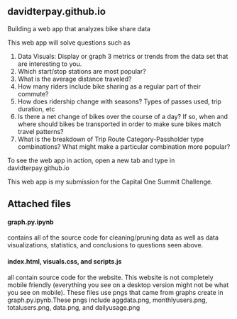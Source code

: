 ## davidterpay.github.io
Building a web app that analyzes bike share data

This web app will solve questions such as 
1. Data Visuals: Display or graph 3 metrics or trends from the data set that are interesting to you.
2. Which start/stop stations are most popular?
3. What is the average distance traveled?
4. How many riders include bike sharing as a regular part of their commute?
5. How does ridership change with seasons? Types of passes used, trip duration, etc
6. Is there a net change of bikes over the course of a day? If so, when and where should bikes be transported in order to make sure bikes match travel patterns?
7. What is the breakdown of Trip Route Category-Passholder type combinations? What might make a particular combination more popular?

To see the web app in action, open a new tab and type in davidterpay.github.io

This web app is my submission for the Capital One Summit Challenge.

## Attached files

#### graph.py.ipynb 
contains all of the source code for cleaning/pruning data as well as data visualizations, statistics, and conclusions to questions seen above.

#### index.html, visuals.css, and scripts.js 
all contain source code for the website. This website is not completely mobile friendly (everything you see on a desktop version might not be what you see on mobile). These files use pngs that came from graphs create in graph.py.ipynb.These pngs include aggdata.png, monthlyusers.png, totalusers.png, data.png, and dailyusage.png
